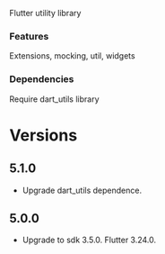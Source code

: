 Flutter utility library

### Features

Extensions, mocking, util, widgets

### Dependencies
Require dart_utils library

# Versions
## 5.1.0
- Upgrade dart_utils dependence.
  
## 5.0.0
- Upgrade to sdk 3.5.0. Flutter 3.24.0.



